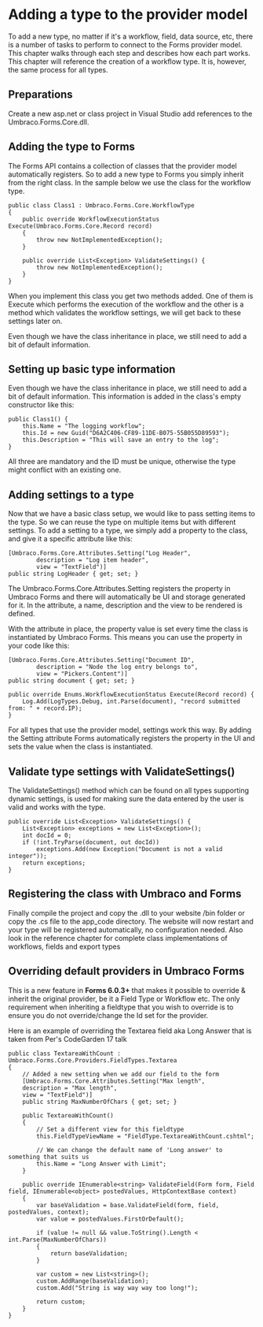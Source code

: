 # Adding a type to the provider model

To add a new type, no matter if it's a workflow, field, data source, etc, there is a number of tasks to perform to connect to the Forms provider model. This chapter walks through each step and describes how each part works. This chapter will reference the creation of a workflow type. It is, however, the same process for all types.

## Preparations

Create a new asp.net or class project in Visual Studio add references to the Umbraco.Forms.Core.dll.

## Adding the type to Forms

The Forms API contains a collection of classes that the provider model automatically registers. So to add a new type to Forms you simply inherit from the right class. In the sample below we use the class for the workflow type.

	public class Class1 : Umbraco.Forms.Core.WorkflowType 
	{ 
		public override WorkflowExecutionStatus Execute(Umbraco.Forms.Core.Record record) 
		{ 
			throw new NotImplementedException(); 
		} 

		public override List<Exception> ValidateSettings() { 
			throw new NotImplementedException(); 
		} 
	}
	
When you implement this class you get two methods added. One of them is Execute which performs the execution of the workflow and the other is a method which validates the workflow settings, we will get back to these settings later on.

Even though we have the class inheritance in place, we still need to add a bit of default information.

## Setting up basic type information

Even though we have the class inheritance in place, we still need to add a bit of default information. This information is added in the class's empty constructor like this:
	
	public Class1() { 
		this.Name = "The logging workflow"; 
		this.Id = new Guid("D6A2C406-CF89-11DE-B075-55B055D89593"); 
		this.Description = "This will save an entry to the log"; 
	}
	
All three are mandatory and the ID must be unique, otherwise the type might conflict with an existing one.

## Adding settings to a type

Now that we have a basic class setup, we would like to pass setting items to the type. So we can reuse the type on multiple items but with different settings. To add a setting to a type, we simply add a property to the class, and give it a specific attribute like this:

	[Umbraco.Forms.Core.Attributes.Setting("Log Header", 
			description = "Log item header", 
			view = "TextField")] 
	public string LogHeader { get; set; }
	
The Umbraco.Forms.Core.Attributes.Setting registers the property in Umbraco Forms and there will automatically be UI and storage generated for it. In the attribute, a name, description and the view to be rendered is defined.

With the attribute in place, the property value is set every time the class is instantiated by Umbraco Forms. This means you can use the property in your code like this:

	[Umbraco.Forms.Core.Attributes.Setting("Document ID", 
			description = "Node the log entry belongs to", 
			view = "Pickers.Content")] 
	public string document { get; set; } 

	public override Enums.WorkflowExecutionStatus Execute(Record record) { 
		Log.Add(LogTypes.Debug, int.Parse(document), "record submitted from: " + record.IP); 
	}
	
For all types that use the provider model, settings work this way. By adding the Setting attribute Forms automatically registers the property in the UI and sets the value when the class is instantiated.

## Validate type settings with ValidateSettings()

The ValidateSettings() method which can be found on all types supporting dynamic settings, is used for making sure the data entered by the user is valid and works with the type.

	public override List<Exception> ValidateSettings() { 
		List<Exception> exceptions = new List<Exception>(); 
		int docId = 0; 
		if (!int.TryParse(document, out docId)) 
			exceptions.Add(new Exception("Document is not a valid integer")); 
		return exceptions; 
	}
	
## Registering the class with Umbraco and Forms

Finally compile the project and copy the .dll to your website /bin folder or copy the .cs file to the app_code directory. The website will now restart and your type will be registered automatically, no configuration 
needed. Also look in the reference chapter for complete class implementations of workflows, fields and export types

## Overriding default providers in Umbraco Forms

This is a new feature in **Forms 6.0.3+** that makes it possible to override & inherit the original provider, be it a Field Type or Workflow etc. The only requirement when inheriting a fieldtype that you wish to override is to ensure you do not override/change the Id set for the provider.

Here is an example of overriding the Textarea field aka Long Answer that is taken from Per's CodeGarden 17 talk

    public class TextareaWithCount : Umbraco.Forms.Core.Providers.FieldTypes.Textarea
    {
        // Added a new setting when we add our field to the form
        [Umbraco.Forms.Core.Attributes.Setting("Max length",
        description = "Max length",
        view = "TextField")]
        public string MaxNumberOfChars { get; set; }

        public TextareaWithCount()
        {
            // Set a different view for this fieldtype
            this.FieldTypeViewName = "FieldType.TextareaWithCount.cshtml";

            // We can change the default name of 'Long answer' to something that suits us
            this.Name = "Long Answer with Limit";
        }

        public override IEnumerable<string> ValidateField(Form form, Field field, IEnumerable<object> postedValues, HttpContextBase context)
        {
            var baseValidation = base.ValidateField(form, field, postedValues, context);
            var value = postedValues.FirstOrDefault();

            if (value != null && value.ToString().Length < int.Parse(MaxNumberOfChars))
            {
                return baseValidation;
            }

            var custom = new List<string>();
            custom.AddRange(baseValidation);
            custom.Add("String is way way way too long!");

            return custom;
        }
    }

	
